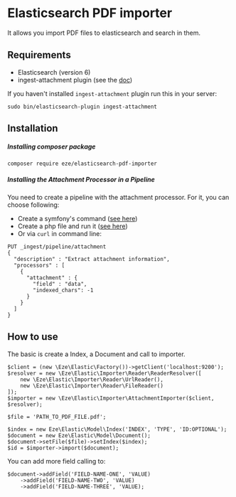 # Elasticsearch PDF importer

It allows you import PDF files to elasticsearch and search in them.

## Requirements

- Elasticsearch (version 6)
- ingest-attachment plugin (see the [doc](https://www.elastic.co/guide/en/elasticsearch/plugins/master/ingest-attachment.html))

If you haven't installed `ingest-attachment` plugin run this in your server:
```
sudo bin/elasticsearch-plugin ingest-attachment
```

## Installation

##### Installing composer package
```
composer require eze/elasticsearch-pdf-importer
```

##### Installing the Attachment Processor in a Pipeline

You need to create a pipeline with the attachment processor. For it, you can choose following:
 - Create a symfony's command ([see here](examples/SetupCommand.php))
 - Create a php file and run it ([see here](examples/setup.php))
 - Or via `curl` in command line:
```
PUT _ingest/pipeline/attachment
{
  "description" : "Extract attachment information",
  "processors" : [
    {
      "attachment" : {
        "field" : "data",
        "indexed_chars": -1
      }
    }
  ]
}
```

## How to use

The basic is create a Index, a Document and call to importer.

```
$client = (new \Eze\Elastic\Factory())->getClient('localhost:9200');
$resolver = new \Eze\Elastic\Importer\Reader\ReaderResolver([
    new \Eze\Elastic\Importer\Reader\UrlReader(),
    new \Eze\Elastic\Importer\Reader\FileReader()
]);
$importer = new \Eze\Elastic\Importer\AttachmentImporter($client, $resolver);

$file = 'PATH_TO_PDF_FILE.pdf';

$index = new Eze\Elastic\Model\Index('INDEX', 'TYPE', 'ID:OPTIONAL');
$document = new Eze\Elastic\Model\Document();
$document->setFile($file)->setIndex($index);
$id = $importer->import($document);
```
You can add more field calling to:
```
$document->addField('FIELD-NAME-ONE', 'VALUE)
    ->addField('FIELD-NAME-TWO', 'VALUE)
    ->addField('FIELD-NAME-THREE', 'VALUE);
```


